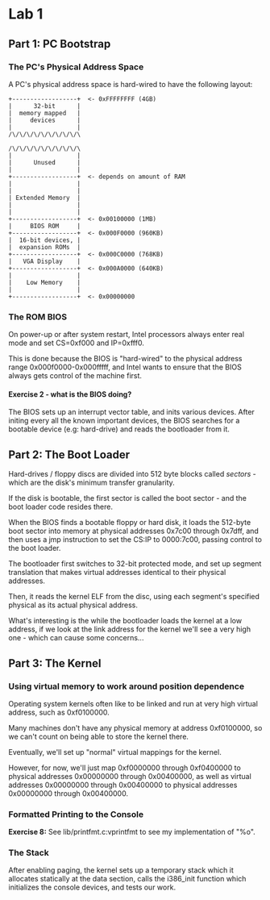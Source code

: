 # Lab 1

## Part 1: PC Bootstrap

### The PC's Physical Address Space

A PC's physical address space is hard-wired to have the following layout:

```
+------------------+  <- 0xFFFFFFFF (4GB)
|      32-bit      |
|  memory mapped   |
|     devices      |
|                  |
/\/\/\/\/\/\/\/\/\/\

/\/\/\/\/\/\/\/\/\/\
|                  |
|      Unused      |
|                  |
+------------------+  <- depends on amount of RAM
|                  |
|                  |
| Extended Memory  |
|                  |
|                  |
+------------------+  <- 0x00100000 (1MB)
|     BIOS ROM     |
+------------------+  <- 0x000F0000 (960KB)
|  16-bit devices, |
|  expansion ROMs  |
+------------------+  <- 0x000C0000 (768KB)
|   VGA Display    |
+------------------+  <- 0x000A0000 (640KB)
|                  |
|    Low Memory    |
|                  |
+------------------+  <- 0x00000000
```

### The ROM BIOS

On power-up or after system restart, Intel processors always enter real mode and set CS=0xf000 and IP=0xfff0.

This is done because the BIOS is "hard-wired" to the physical address range 0x000f0000-0x000fffff, and Intel wants to ensure that the BIOS always gets control of the machine first.

#### Exercise 2 - what is the BIOS doing?

The BIOS sets up an interrupt vector table, and inits various devices.
After initing every all the known important devices, the BIOS searches for a bootable
device (e.g: hard-drive) and reads the bootloader from it.

## Part 2: The Boot Loader

Hard-drives / floppy discs are divided into 512 byte blocks called *sectors* - which are the disk's minimum transfer granularity.

If the disk is bootable, the first sector is called the boot sector - and the boot loader code resides there. 

When the BIOS finds a bootable floppy or hard disk, it loads the 512-byte boot sector into memory at physical addresses 0x7c00 through 0x7dff, and then uses a jmp instruction to set the CS:IP to 0000:7c00, passing control to the boot loader.

The bootloader first switches to 32-bit protected mode, and set up segment translation that makes virtual addresses identical to their physical addresses.

Then, it reads the kernel ELF from the disc, using each segment's specified physical as its actual physical address.

What's interesting is the while the bootloader loads the kernel at a low address, if we look at the link address for the kernel we'll see a very high one - which can cause some concerns... 

## Part 3: The Kernel

### Using virtual memory to work around position dependence

Operating system kernels often like to be linked and run at very high virtual address, such as 0xf0100000.

Many machines don't have any physical memory at address 0xf0100000, so we can't count on being able to store the kernel there. 

Eventually, we'll set up "normal" virtual mappings for the kernel.

However, for now, we'll just map 0xf0000000 through 0xf0400000 to physical addresses 0x00000000 through 0x00400000, as well as virtual addresses 0x00000000 through 0x00400000 to physical addresses 0x00000000 through 0x00400000.

### Formatted Printing to the Console

**Exercise 8:** See lib/printfmt.c:vprintfmt to see my implementation of "%o".

### The Stack

After enabling paging, the kernel sets up a temporary stack which it allocates
statically at the data section, calls the i386_init function which initializes the console devices, and tests our work.